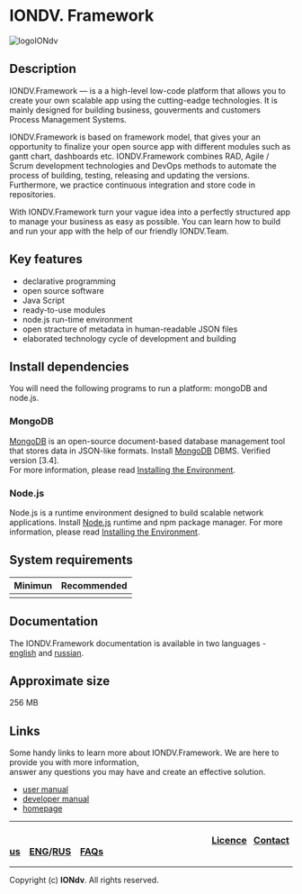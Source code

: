 # IONDV. Framework 
![logoIONdv](https://git.iondv.ru/ION/org/blob/master/Символика/Логотип/logoIONdv.png)
## Description  
IONDV.Framework —  is a a high-level low-code platform that allows you to create your own scalable app using the cutting-eadge technologies. It is mainly designed for building business, gouverments and customers Process Management Systems.

IONDV.Framework is based on framework model, that gives your an opportunity to finalize your open source app with different modules such as gantt chart, dashboards etc. 
IONDV.Framework combines RAD, Agile / Scrum development technologies and DevOps methods to automate the process of building, testing, releasing and updating the versions. Furthermore, we practice continuous integration and store code in repositories.

With IONDV.Framework turn your vague idea into a perfectly structured app to manage your business as easy as possible. You can learn how to build and run your app with the help of our friendly IONDV.Team.

## Key features  

* declarative programming
* open source software
* Java Script 
* ready-to-use modules
* node.js run-time environment
* open stracture of metadata in human-readable JSON files
* elaborated technology cycle of development and building

## Install dependencies
You will need the following programs to run a platform: mongoDВ and node.js.

### MongoDB
[MongoDB](<https://www.mongodb.com/what-is-mongodb>) is an open-source document-based database management tool that stores data in JSON-like formats. Install [MongoDB](https://www.mongodb.org/) DBMS. Verified version [3.4].  
For more information, please read [Installing the Environment](<https://git.iondv.ru/ION/platform/blob/IONCORE-480/docs/ru/1_system_deployment/basic_settings/step1_installing_environment.md>).

### Node.js
Node.js is a runtime environment designed to build scalable network applications. Install [Node.js](<https://nodejs.org/en/>) runtime and npm package manager. For more information, please read [Installing the Environment](<https://git.iondv.ru/ION/platform/blob/IONCORE-480/docs/ru/1_system_deployment/basic_settings/step1_installing_environment.md>).

## System requirements
| Minimun    | Recommended   |  
| -------    | ------        |  
|            |               | 

## Documentation 
The IONDV.Framework documentation is available in two languages - [english](/docs/en/readme.md) and [russian](/docs/ru/readme.md).
## Approximate size
256 MB

## Links
Some handy links to learn more about IONDV.Framework. We are here to provide you with more information,  
answer any questions you may have and create an effective solution.
* [user manual](user)
* [developer manual](dev)
* [homepage](homepage)  



--------------------------------------------------------------------------  


 ### &ensp;&ensp;&ensp;&ensp;&ensp;&ensp;&ensp;&ensp;&ensp;&ensp;&ensp;&ensp;&ensp;&ensp;&ensp;&ensp;&ensp;&ensp;&ensp;&ensp;&ensp;&ensp;&ensp;&ensp;&ensp;&ensp;&ensp;&ensp;&ensp;&ensp;&ensp;&ensp;&ensp;&ensp;&ensp;&ensp;&ensp;&ensp;&ensp;&ensp;&ensp;&ensp;&ensp;&ensp;[Licence](platform/licence)&ensp;  [Contact us](https://iondv.ru/index.html) &ensp;  [ENG](platform/docs/en)/[RUS](platform/docs/ru)   &ensp; [FAQs](faqs.md)          



--------------------------------------------------------------------------  

 Copyright (c) **IONdv**. All rights reserved. 

